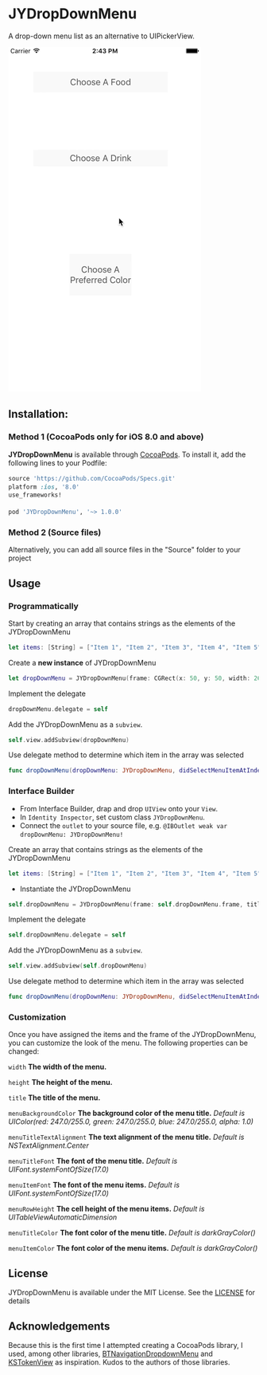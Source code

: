 # JYDropDownMenu
A drop-down menu list as an alternative to UIPickerView.

![](https://raw.githubusercontent.com/Jerry-J-Yu/JYDropDownMenu/master/Demo.gif)

## Installation:

### Method 1 (CocoaPods only for iOS 8.0 and above)
**JYDropDownMenu** is available through [CocoaPods](http://cocoapods.org). To install it, add the following lines to your Podfile:

```ruby
source 'https://github.com/CocoaPods/Specs.git'
platform :ios, '8.0'
use_frameworks!

pod 'JYDropDownMenu', '~> 1.0.0'
```

### Method 2 (Source files)
Alternatively, you can add all source files in the "Source" folder to your project

## Usage

### Programmatically
Start by creating an array that contains strings as the elements of the JYDropDownMenu
```swift
let items: [String] = ["Item 1", "Item 2", "Item 3", "Item 4", "Item 5"]
```
Create a **new instance** of JYDropDownMenu
```swift
let dropDownMenu = JYDropDownMenu(frame: CGRect(x: 50, y: 50, width: 260, height: 40), title: "Choose An Item", items: items)
```
Implement the delegate
```swift
dropDownMenu.delegate = self
```
Add the JYDropDownMenu as a `subview`.
```swift
self.view.addSubview(dropDownMenu)
```
Use delegate method to determine which item in the array was selected
```swift
func dropDownMenu(dropDownMenu: JYDropDownMenu, didSelectMenuItemAtIndexPathRow indexPathRow: Int)
```

### Interface Builder
- From Interface Builder, drap and drop `UIView` onto your `View`.
- In `Identity Inspector`, set custom class `JYDropDownMenu`.
- Connect the `outlet` to your source file, e.g. `@IBOutlet weak var dropDownMenu: JYDropDownMenu!`

Create an array that contains strings as the elements of the JYDropDownMenu
```swift
let items: [String] = ["Item 1", "Item 2", "Item 3", "Item 4", "Item 5"]
```
- Instantiate the JYDropDownMenu
```swift
self.dropDownMenu = JYDropDownMenu(frame: self.dropDownMenu.frame, title: "Choose An Item", items: items)
```
Implement the delegate
```swift
self.dropDownMenu.delegate = self
```
Add the JYDropDownMenu as a `subview`.
```swift
self.view.addSubview(self.dropDownMenu)
```
Use delegate method to determine which item in the array was selected
```swift
func dropDownMenu(dropDownMenu: JYDropDownMenu, didSelectMenuItemAtIndexPathRow indexPathRow: Int)
```

### Customization
Once you have assigned the items and the frame of the JYDropDownMenu, you can customize the look of the menu. The following properties can be changed:

`width` **The width of the menu.**

`height` **The height of the menu.**

`title` **The title of the menu.**

`menuBackgroundColor` **The background color of the menu title.** *Default is UIColor(red: 247.0/255.0, green: 247.0/255.0, blue: 247.0/255.0, alpha: 1.0)*

`menuTitleTextAlignment` **The text alignment of the menu title.** *Default is NSTextAlignment.Center*

`menuTitleFont` **The font of the menu title.** *Default is UIFont.systemFontOfSize(17.0)*

`menuItemFont` **The font of the menu items.** *Default is UIFont.systemFontOfSize(17.0)*

`menuRowHeight` **The cell height of the menu items.** *Default is UITableViewAutomaticDimension*

`menuTitleColor` **The font color of the menu title.** *Default is darkGrayColor()*

`menuItemColor` **The font color of the menu items.** *Default is darkGrayColor()*

## License
JYDropDownMenu is available under the MIT License. See the [LICENSE](https://github.com/Jerry-J-Yu/JYDropDownMenu/blob/master/LICENSE) for details

## Acknowledgements
Because this is the first time I attempted creating a CocoaPods library, I used, among other libraries, [BTNavigationDropdownMenu](https://github.com/PhamBaTho/BTNavigationDropdownMenu) and [KSTokenView](https://github.com/khawars/KSTokenView) as inspiration. Kudos to the authors of those libraries.